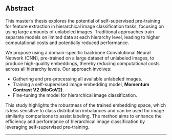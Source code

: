 
## Abstract
This master’s thesis explores the potential of self-supervised pre-training for feature extraction in hierarchical image classification tasks, focusing on using large amounts of unlabeled images. 
Traditional approaches train separate models on limited data at each hierarchy level, leading to higher computational costs and potentially reduced performance.

We propose using a domain-specific backbone Convolutional Neural Network (CNN), pre-trained on a large dataset of unlabeled images, to produce high-quality embeddings, thereby reducing computational costs across all hierarchy levels. Our approach involves:
- Gathering and pre-processing all available unlabeled images.
- Training a self-supervised image embedding model, **Momentum Contrast V2 (MoCoV2)**.
- Fine-tuning the model for hierarchical image classification.

This study highlights the robustness of the trained embedding space, which is less sensitive to class distribution imbalances and can be used for image similarity comparisons to assist labeling. 
The method aims to enhance the efficiency and performance of hierarchical image classification by leveraging self-supervised pre-training.

---

